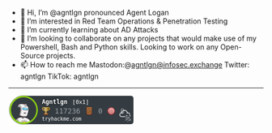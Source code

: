 - 👋 Hi, I’m @agntlgn pronounced Agent Logan
- 👀 I’m interested in Red Team Operations & Penetration Testing
- 🌱 I’m currently learning about AD Attacks
- 💞️ I’m looking to collaborate on any projects that would make use of my Powershell, Bash and Python skills. Looking to work on any Open-Source projects.  
- 📫 How to reach me Mastodon:@agntlgn@infosec.exchange Twitter: agntlgn TikTok: agntlgn

---

![agntlgn's tryhackme stats](https://raw.githubusercontent.com/agntlgn/agntlgn/master/assets/thm_propic.png)

<!---
agntlgn/agntlgn is a ✨ special ✨ repository because its `README.md` (this file) appears on your GitHub profile.
You can click the Preview link to take a look at your changes.
--->
